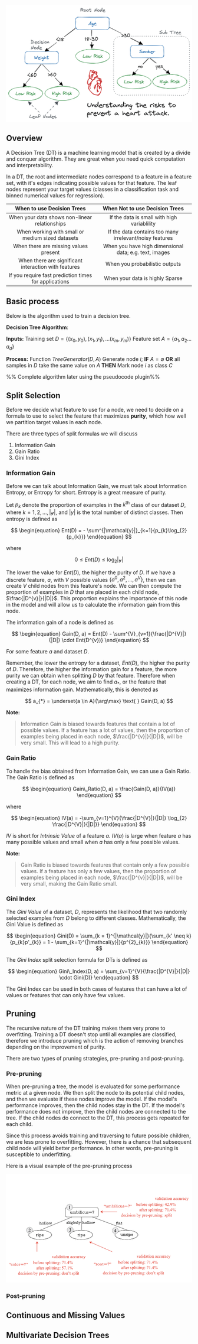 ![Decision Tree](img/Decision%20Trees/img_01.avif)


## Overview
A Decision Tree (DT) is a machine learning model that is created by a divide and conquer algorithm.  They are great when you need quick computation and interpretability.

In a DT, the root and intermediate nodes correspond to a feature in a feature set, with it's edges indicating possible values for that feature. The leaf nodes represent your target values (classes in a classification task and binned numerical values for regression). 

|              When to use Decision Trees               |             When Not to use Decision Trees              |
| :---------------------------------------------------: | :-----------------------------------------------------: |
|     When your data shows non-linear relationships     |       If the data is small with high variablility       |
|   When working with small or medium sized datasets    | If the data contains too many irrelevant/noisy features |
|         When there are missing values present         | When you have high dimensional data; e.g. text, images  |
| When there are significant interaction with features  |             When you probabilistic outputs              |
| If you require fast prediction times for applications |             When your data is highly Sparse             |

## Basic process
Below is the algorithm used to train a decision tree.

__Decision Tree Algorithm__: 

__Inputs:__
	Training set $D = \{ (x_{0}, y_{0}), (x_{1}, y_{1}), \ldots (x_{m}, y_{m}) \}$ 
	 Feature set $A = \{ a_{1}, a_{2}  \ldots a_{d} \}$
	
__Process:__
	$\text{Function } TreeGenerator(D, A$)
	Generate node $i$;
	__IF__ $A = \emptyset$ __OR__ all samples in $D$ take the same value on $A$ __THEN__
		Mark node $i$ as class $C$

%% Complete algorithm later using the pseudocode plugin%%
## Split Selection
Before we decide what feature to use for a node, we need to decide on a formula to use to select the feature that maximizes __purity__, which how well we partition target values in each node.

There are three types of split formulas we will discuss

1. Information Gain
2. Gain Ratio
3. Gini Index

### Information Gain
Before we can talk about Information Gain, we must talk about Information Entropy, or Entropy for short. Entropy is a great measure of purity.

Let $p_{k}$ denote the proportion of examples in the $k^{\text{th}}$ class of our dataset $D$, where $k = 1, 2, \ldots, |\mathcal{y}|$, and $|y|$ is the total number of distinct classes.  Then entropy is defined as 

$$
\begin{equation}
Ent(D) = - \sum^{|\mathcal{y}|}_{k=1}{p_{k}\log_{2}{p_{k}}}
\end{equation}
$$

where

$$
\begin{equation}
0 \leq Ent(D) \leq \log_{2}{|\mathcal{y}|}
\end{equation}
$$

The lower the value for $Ent(D)$, the higher the purity of $D$.  If we have a discrete feature, $a$, with $V$ possible values $\{ a^{0}, a^{2}, \ldots, a^{V} \}$, then we can create $V$ child nodes from this feature's node.  We can then compute the proportion of examples in $D$ that are placed in each child node, $\frac{|D^{v}|}{|D|}$.  This proportion explains the importance of this node in the model and will allow us to calculate the information gain from this node.

The information gain of a node is defined as

$$
\begin{equation}
Gain(D, a) = Ent(D) - \sum^{V}_{v=1}{\frac{|D^{V}|}{|D|} \cdot Ent(D^{v})}
\end{equation}
$$

For some feature $a$ and dataset $D$.

Remember, the lower the entropy for a dataset, $Ent(D)$, the higher the purity of $D$.  Therefore, the higher the information gain for a feature, the more purity we can obtain when splitting $D$ by that feature. Therefore when creating a DT, for each node, we aim to find $a_{*}$, or the feature that maximizes information gain.  Mathematically, this is denoted as

$$
a_{*} = \underset{a \in A}{\arg\max} \text{ } Gain(D, a)
$$

__Note:__
> Information Gain is biased towards features that contain a lot of possible values.  If a feature has a lot of values, then the proportion of examples being placed in each node, $\frac{|D^{v}|}{|D|}$, will be very small.  This will lead to a high purity.

### Gain Ratio
To handle the bias obtained from Information Gain, we can use a Gain Ratio.  The Gain Ratio is defined as 

$$
\begin{equation}
Gain\_Ratio(D, a) = \frac{Gain(D, a)}{IV(a)}
\end{equation}
$$

where

$$
\begin{equation}
IV(a) = -\sum_{v=1}^{V}{\frac{|D^{V}|}{|D|} \log_{2} \frac{|D^{V}|}{|D|}}
\end{equation}
$$

$IV$ is short for _Intrinsic Value_ of a feature $a$.  $IV(a)$ is large when feature $a$ has many possible values and small when $a$ has only a few possible values.

__Note:__
> Gain Ratio is biased towards features that contain only a few possible values.  If a feature has only a few values, then the proportion of examples being placed in each node, $\frac{|D^{v}|}{|D|}$, will be very small, making the Gain Ratio small.


### Gini Index
The _Gini Value_ of a dataset, $D$, represents the likelihood that two randomly selected examples from $D$ belong to different classes.  Mathematically, the Gini Value is defined as

$$
\begin{equation}
Gini(D) = \sum_{k = 1}^{|\mathcal{y}|}{\sum_{k' \neq k}{p_{k}p'_{k}} = 1 - \sum_{k=1}^{|\mathcal{y}|}{p^{2}_{k}}}
\end{equation}
$$

The _Gini Index_ split selection formula for DTs is defined as

$$
\begin{equation}
Gini\_Index(D, a) = \sum_{v=1}^{V}{\frac{|D^{V}|}{|D|} \cdot Gini(D)}
\end{equation}
$$

The Gini Index can be used in both cases of features that can have a lot of values or features that can only have few values.

## Pruning
The recursive nature of the DT training makes them very prone to overfitting.  Training a DT doesn't stop until all examples are classified, therefore we introduce pruning which is the action of removing branches depending on the improvement of purity.

There are two types of pruning strategies, pre-pruning and post-pruning.

### Pre-pruning
  When pre-pruning a tree, the model is evaluated for some performance metric at a given node. We then split the node to its potential child nodes, and then we evaluate if these nodes improve the model.  If the model's performance improves, then the child nodes stay in the DT.  If the model's performance does not improve, then the child nodes are connected to the tree.   If the child nodes do connect to the DT, this process gets repeated for each child.

Since this process avoids training and traversing to future possible children, we are less prone to overfitting.  However, there is a chance that subsequent child node will yield better performance.  In other words, pre-pruning is susceptible to underfitting.

Here is a visual example of the pre-pruning process

![Pre-pruning Example](img/Decision%20Trees/img_02.png)


### Post-pruning
## Continuous and Missing Values
## Multivariate Decision Trees
